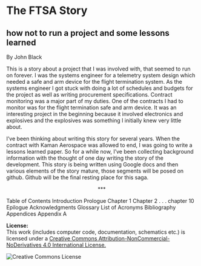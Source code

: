 The FTSA Story
====
how not to run a project and some lessons learned
----
By John Black  

This is a story about a project that I was involved with, that seemed to run on forever.  I was the systems engineer for a telemetry system design which needed a safe and arm device for the flight termination system.  As the systems engineer I got stuck with doing a lot of schedules and budgets for the project as well as writing procurement specifications.  Contract monitoring was a major part of my duties.  One of the contracts I had to monitor was for the flight termination safe and arm device.   It was an interesting project in the beginning because it involved electronics and explosives and the explosives was something I initially knew very little about.  

I’ve been thinking about writing this story for several years.  When the contract with Kaman Aerospace was allowed to end, I was going to write a lessons learned paper.  So for a while now, I’ve been collecting background information with the thought of one day writing the story of the development.  This story is being written using Google docs and then various elements of the story mature, those segments will be posed on github.  Github will be the final resting place for this saga.

<p align="center">***</p>

Table of Contents
Introduction
Prologue
Chapter 1
Chapter 2
.
.
.
chapter 10
Epilogue
Acknowledgments
Glossary
List of Acronyms
Bibliography
Appendices
Appendix A

**License:**  
This work (includes computer code, documentation, schematics etc.) is licensed under a [Creative Commons Attribution-NonCommercial-NoDerivatives 4.0 International License.](http://creativecommons.org/licenses/by-nc-nd/4.0/)

<img alt="Creative Commons License" style="border-width:0" src="https://i.creativecommons.org/l/by-nc-nd/4.0/88x31.png" />
